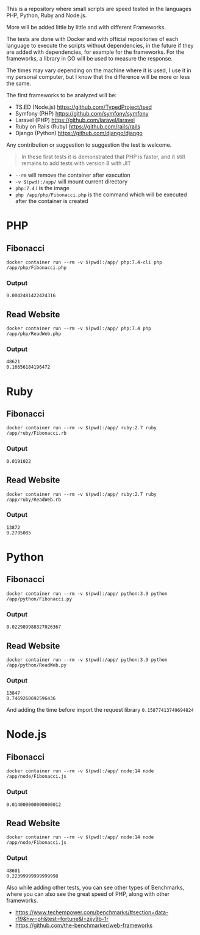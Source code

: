 
This is a repository where small scripts are speed tested in the languages PHP, Python, Ruby and Node.js.

More will be added little by little and with different Frameworks.

The tests are done with Docker and with official repositories of each language to execute the scripts without dependencies, in the future if they are added with dependencies, for example for the frameworks. For the frameworks, a library in GO will be used to measure the response.

The times may vary depending on the machine where it is used, I use it in my personal computer, but I know that the difference will be more or less the same.

The first frameworks to be analyzed will be:

* TS.ED (Node.js) https://github.com/TypedProject/tsed
* Symfony (PHP) https://github.com/symfony/symfony
* Laravel (PHP) https://github.com/laravel/laravel
* Ruby on Rails (Ruby) https://github.com/rails/rails
* Django (Python) https://github.com/django/django

Any contribution or suggestion to suggestion the test is welcome.

> In these first tests it is demonstrated that PHP is faster, and it still remains to add tests with version 8 with JIT

* `--rm` will remove the container after execution
* `-v $(pwd):/app/` will mount current directory
* `php:7.4` i is the image
* `php /app/php/Fibonacci.php` is the command which will be executed after the container is created

# PHP
## Fibonacci 
```
docker container run --rm -v $(pwd):/app/ php:7.4-cli php /app/php/Fibonacci.php
```
### Output 
`0.0042481422424316`

## Read Website
```
docker container run --rm -v $(pwd):/app/ php:7.4 php /app/php/ReadWeb.php
```
### Output
```
48621
0.16656184196472
```
# Ruby
## Fibonacci
```
docker container run --rm -v $(pwd):/app/ ruby:2.7 ruby /app/ruby/Fibonacci.rb
```
### Output
`0.0191022`

## Read Website
```
docker container run --rm -v $(pwd):/app/ ruby:2.7 ruby /app/ruby/ReadWeb.rb
```
### Output
```
13872
0.2795085
```
# Python
## Fibonacci
```
docker container run --rm -v $(pwd):/app/ python:3.9 python /app/python/Fibonacci.py
```
### Output
`0.022989988327026367`

## Read Website
```
docker container run --rm -v $(pwd):/app/ python:3.9 python /app/python/ReadWeb.py
```
### Output
```
13847
0.7469260692596436
```
And adding the time before import the request library
`0.15877413749694824`

# Node.js
## Fibonacci
```
docker container run --rm -v $(pwd):/app/ node:14 node /app/node/Fibonacci.js
```
### Output
`0.014000000000000012`

## Read Website
```
docker container run --rm -v $(pwd):/app/ node:14 node /app/node/Fibonacci.js
```
### Output
```
48601
0.22399999999999998
```

Also while adding other tests, you can see other types of Benchmarks, where you can also see the great speed of PHP, along with other frameworks.

* https://www.techempower.com/benchmarks/#section=data-r19&hw=ph&test=fortune&l=zijv9b-1r
* https://github.com/the-benchmarker/web-frameworks
